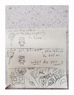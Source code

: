 <img src = "imgs/H3_Gushers.jpg" alt = "The cost of progress is a loss of fruity explosions in every bite" width="200px">
